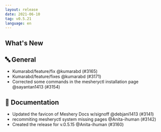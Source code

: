 ```yaml
---
layout: release
date: 2021-06-10
tag: v0.5.21
language: en
---
```


## What's New

## 🔤 General

- Kumarabd/feature/fix @kumarabd (#3165)
- Kumarabd/feature/fixes @kumarabd (#3171)
- Corrected some commands in the mesheryctl installation page @sayantan1413 (#3154)

## 📖 Documentation
- Updated the favicon of Meshery Docs w/signoff @debjani1413 (#3141)
- recommiting mesheryctl system missing pages @Anita-ihuman (#3142)
- Created the release for v.0.5.15 @Anita-ihuman (#3160)